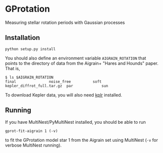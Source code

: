 # GProtation
Measuring stellar rotation periods with Gaussian processes

Installation
----------

    python setup.py install

You should also define an environment variable `AIGRAIN_ROTATION` that 
points to the directory of data from the Aigrain+ "Hares and Hounds" paper.
That is, 

    $ ls $AIGRAIN_ROTATION
    final               noise_free          soft
    kepler_diffrot_full.tar.gz  par             sun

To download Kepler data, you will also need [kplr](http://dan.iel.fm/kplr)
installed.

Running
--------
If you have MultiNest/PyMultiNest installed, you should be able to run 

    gprot-fit-aigrain 1 (-v)

to fit the GProtation model star 1 from the Aigrain set using MultiNest (`-v` for 
verbose MultiNest running).
